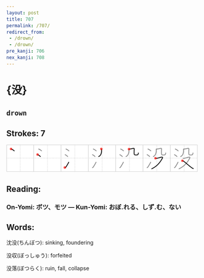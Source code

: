 ```yaml
---
layout: post
title: 707
permalink: /707/
redirect_from:
 - /drown/
 - /drown/
pre_kanji: 706
nex_kanji: 708
---
```


# {没}

## `drown`

## Strokes: 7

<div class="stroke"><img src="../images/E6B2A1.png" /></div>

## Reading:

### On-Yomi: ボツ、モツ &mdash; Kun-Yomi: おぼ.れる、しず.む、ない

## Words:

沈没(ちんぼつ): sinking, foundering

没収(ぼっしゅう): forfeited

没落(ぼつらく): ruin, fall, collapse
